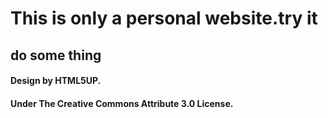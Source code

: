 # This is only a personal website.try it
## do some thing

#### Design by HTML5UP.
#### Under The Creative Commons Attribute 3.0 License.
